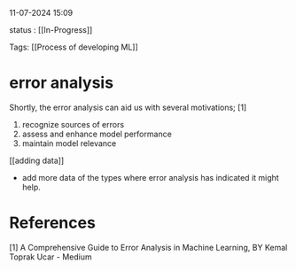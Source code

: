 
11-07-2024 15:09

status : [[In-Progress]]

Tags: [[Process of developing ML]] 

# error analysis
Shortly, the error analysis can aid us with several motivations; $[1]$

1. recognize sources of errors
2. assess and enhance model performance
3. maintain model relevance

[[adding data]]
 - add more data of the types where error analysis has indicated it might help. 

# References

[1] A Comprehensive Guide to Error Analysis in Machine Learning, BY Kemal Toprak Ucar - Medium